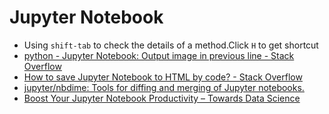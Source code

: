# Jupyter Notebook

* Using `shift-tab` to check the details of a method.Click `H` to get shortcut
* [python - Jupyter Notebook: Output image in previous line - Stack Overflow](https://stackoverflow.com/questions/38318166/jupyter-notebook-output-image-in-previous-line/38320547)
* [How to save Jupyter Notebook to HTML by code? - Stack Overflow](https://stackoverflow.com/questions/37657547/how-to-save-jupyter-notebook-to-html-by-code/38331227)
* [jupyter/nbdime: Tools for diffing and merging of Jupyter notebooks.](https://github.com/jupyter/nbdime)
* [Boost Your Jupyter Notebook Productivity – Towards Data Science](https://towardsdatascience.com/jupyter-notebook-hints-1f26b08429ad)

